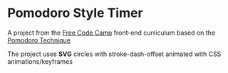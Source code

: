 # Pomodoro Style Timer

A project from the [Free Code Camp](https://freecodecamp.org) front-end curriculum based on the [Pomodoro Technique](https://en.wikipedia.org/wiki/Pomodoro_Technique)

The project uses **SVG** circles with stroke-dash-offset animated with CSS animations/keyframes
